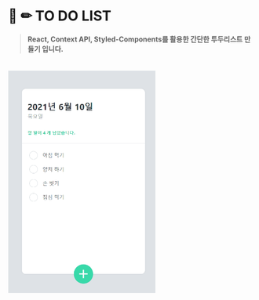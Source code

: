 # 📅 ✏ TO DO LIST

> #### React, Context API, Styled-Components를 활용한 간단한 투두리스트 만들기 입니다.

 <br/>

 <img style="width: 300px" src ="./src/gifs/1.gif">
